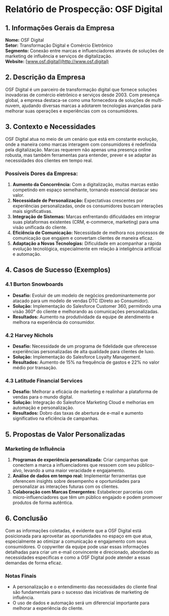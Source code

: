 # Relatório de Prospecção: OSF Digital

## 1. Informações Gerais da Empresa
**Nome:** OSF Digital  
**Setor:** Transformação Digital e Comércio Eletrônico  
**Segmento:** Conexão entre marcas e influenciadores através de soluções de marketing de influência e serviços de digitalização.  
**Website:** [www.osf.digital](http://www.osf.digital)

## 2. Descrição da Empresa
OSF Digital é um parceiro de transformação digital que fornece soluções inovadoras de comércio eletrônico e serviços desde 2003. Com presença global, a empresa destaca-se como uma fornecedora de soluções de multi-nuvem, ajudando diversas marcas a adotarem tecnologias avançadas para melhorar suas operações e experiências com os consumidores.

## 3. Contexto e Necessidades
OSF Digital atua no meio de um cenário que está em constante evolução, onde a maneira como marcas interagem com consumidores é redefinida pela digitalização. Marcas requerem não apenas uma presença online robusta, mas também ferramentas para entender, prever e se adaptar às necessidades dos clientes em tempo real.

### Possíveis Dores da Empresa:
1. **Aumento da Concorrência:** Com a digitalização, muitas marcas estão competindo em espaço semelhante, tornando essencial destacar seu valor.
2. **Necessidade de Personalização:** Expectativas crescentes por experiências personalizadas, onde os consumidores buscam interações mais significativas.
3. **Integração de Sistemas:** Marcas enfrentando dificuldades em integrar suas plataformas existentes (CRM, e-commerce, marketing) para uma visão unificada do cliente.
4. **Eficiência de Comunicação:** Necessidade de melhora nos processos de comunicação que engajem e convertam clientes de maneira eficaz.
5. **Adaptação a Novas Tecnologias:** Dificuldade em acompanhar a rápida evolução tecnológica, especialmente em relação à inteligência artificial e automação.

## 4. Casos de Sucesso (Exemplos)
### 4.1 Burton Snowboards
- **Desafio:** Evoluir de um modelo de negócios predominantemente por atacado para um modelo de vendas DTC (Direto ao Consumidor).
- **Solução:** Implementação do Salesforce Customer 360, permitindo uma visão 360° do cliente e melhorando as comunicações personalizadas.
- **Resultados:** Aumento na produtividade da equipe de atendimento e melhora na experiência do consumidor.

### 4.2 Harvey Nichols
- **Desafio:** Necessidade de um programa de fidelidade que oferecesse experiências personalizadas de alta qualidade para clientes de luxo.
- **Solução:** Implementação do Salesforce Loyalty Management.
- **Resultados:** Aumento de 15% na frequência de gastos e 22% no valor médio por transação.

### 4.3 Latitude Financial Services
- **Desafio:** Melhorar a eficácia de marketing e realinhar a plataforma de vendas para o mundo digital.
- **Solução:** Integração do Salesforce Marketing Cloud e melhorias em automação e personalização.
- **Resultados:** Dobro das taxas de abertura de e-mail e aumento significativo na eficiência de campanhas.

## 5. Propostas de Valor Personalizadas
### Marketing de Influência
1. **Programas de experiência personalizada:** Criar campanhas que conectem a marca a influenciadores que ressoem com seu público-alvo, levando a uma maior veracidade e engajamento.
2. **Análise de dados em tempo real:** Implementar ferramentas que oferencem insights sobre desempenho e oportunidades para personalizar as interações futuras com os clientes.
3. **Colaboração com Marcas Emergentes:** Estabelecer parcerias com micro-influenciadores que têm um público engajado e podem promover produtos de forma autêntica.

## 6. Conclusão
Com as informações coletadas, é evidente que a OSF Digital está posicionada para aproveitar as oportunidades no espaço em que atua, especialmente ao otimizar a comunicação e engajamento com seus consumidores. O copywriter da equipe pode usar essas informações detalhadas para criar um e-mail convincente e direcionado, abordando as necessidades específicas e como a OSF Digital pode atender a essas demandas de forma eficaz.

### Notas Finais
- A personalização e o entendimento das necessidades do cliente final são fundamentais para o sucesso das iniciativas de marketing de influência.
- O uso de dados e automação será um diferencial importante para melhorar a experiência do cliente.